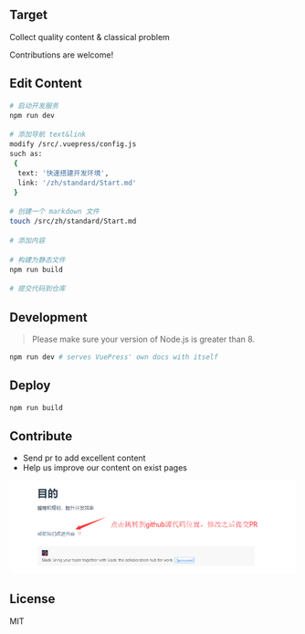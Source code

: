 ## Target

Collect quality content & classical problem

Contributions are welcome!

## Edit Content

```bash
# 启动开发服务
npm run dev

# 添加导航 text&link
modify /src/.vuepress/config.js
such as:
 {
  text: '快速搭建开发环境',
  link: '/zh/standard/Start.md'
 }

# 创建一个 markdown 文件
touch /src/zh/standard/Start.md

# 添加内容

# 构建为静态文件
npm run build

# 提交代码到仓库
```

## Development

> Please make sure your version of Node.js is greater than 8.

```bash
npm run dev # serves VuePress' own docs with itself
```

## Deploy

```bash
npm run build
```

## Contribute

-   Send pr to add excellent content
-   Help us improve our content on exist pages

![improve](/src/.vuepress/public//img/improve.png)

## License

MIT
